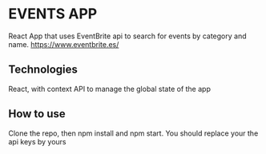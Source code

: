 # EVENTS APP

React App that uses EventBrite api to search for events by category and name. https://www.eventbrite.es/

## Technologies

React, with context API to manage the global state of the app

## How to use

Clone the repo, then npm install and npm start. You should replace your the api keys by yours
